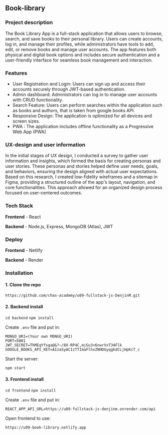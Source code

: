 ## Book-library

### Project description

The Book Library App is a full-stack application that allows users to browse, search, and save books to their personal library. Users can create accounts, log in, and manage their profiles, while administrators have tools to add, edit, or remove books and manage user accounts. The app features both physical and digital book options and includes secure authentication and a user-friendly interface for seamless book management and interaction.

### Features

- User Registration and Login: Users can sign up and access their accounts securely through JWT-based authentication.
- Admin dashboard: Administrators can log in to manage user accounts with CRUD functionality.
- Search Feature: Users can perform searches within the application such as books and authors, that is taken from google books API.
- Responsive Design: The application is optimized for all devices and screen sizes.
- PWA : The application includes offline functionality as a Progressive Web App (PWA)

### UX-design and user information

In the initial stages of UX design, I conducted a survey to gather user information and insights, which formed the basis for creating personas and user stories. These personas and stories helped define user needs, goals, and behaviors, ensuring the design aligned with actual user expectations. Based on this research, I created low-fidelity wireframes and a sitemap in Figma, providing a structured outline of the app's layout, navigation, and core functionalities. This approach allowed for an organized design process focused on user-centered outcomes.

### Tech Stack

**Frontend** - React

**Backend** - Node.js, Express, MongoDB (Atlas), JWT

### Deploy

**Frontend** - Netlify

**Backend** - Render

### Installation

#### 1. Clone the repo

```https://github.com/chas-academy/u09-fullstack-js-DenjinM.git```

#### 2. Backend install

```cd backend```
```npm install```

Create `.env` file and put in:

```
MONGO_URI=(Your own MONGO_URI)
PORT=5001
JWT_SECRET=ThMEqYfsga@&?~/8X-RP4C,mjGu3<6nwrVxT34Flk
GOOGLE_BOOKS_API_KEY=AIzaSyACIzTTImaFlhxZNHDGyqgkdCLjHpKcT_c
``` 

Start the server:

```npm start```

#### 3. Frontend install

```cd frontend```
```npm install```

Create `.env` file and put in:

```
REACT_APP_API_URL=https://u09-fullstack-js-denjinm.onrender.com/api
```

Open frontend to use:

```https://u09-book-library.netlify.app```


